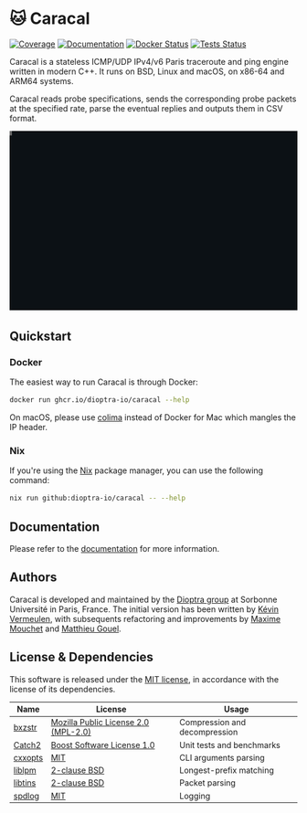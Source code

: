 # :cat: Caracal

[![Coverage](https://img.shields.io/codecov/c/github/dioptra-io/caracal?logo=codecov&logoColor=white)](https://codecov.io/gh/dioptra-io/caracal)
[![Documentation](https://img.shields.io/badge/documentation-online-blue.svg?logo=read-the-docs&logoColor=white)](https://dioptra-io.github.io/caracal/)
[![Docker Status](https://img.shields.io/github/actions/workflow/status/dioptra-io/caracal/docker.yml?branch=main&logo=github&label=docker)](https://github.com/dioptra-io/caracal/actions/workflows/docker.yml)
[![Tests Status](https://img.shields.io/github/actions/workflow/status/dioptra-io/caracal/tests.yml?branch=main&logo=github&label=tests)](https://github.com/dioptra-io/caracal/actions/workflows/tests.yml)

Caracal is a stateless ICMP/UDP IPv4/v6 Paris traceroute and ping engine written in modern C++.
It runs on BSD, Linux and macOS, on x86-64 and ARM64 systems.

Caracal reads probe specifications, sends the corresponding probe packets at the specified rate, parse the eventual replies and outputs them in CSV format.

![Demonstration of the prober usage](data/cast.svg)

## Quickstart

### Docker

The easiest way to run Caracal is through Docker:
```bash
docker run ghcr.io/dioptra-io/caracal --help
```

On macOS, please use [colima](https://github.com/abiosoft/colima) instead of Docker for Mac which mangles the IP header.

### Nix

If you're using the [Nix](https://nixos.org) package manager, you can use the following command:
```bash
nix run github:dioptra-io/caracal -- --help
```

## Documentation

Please refer to the [documentation](https://dioptra-io.github.io/caracal/) for more information.

## Authors

Caracal is developed and maintained by the [Dioptra group](https://dioptra.io) at Sorbonne Université in Paris, France.
The initial version has been written by [Kévin Vermeulen](https://github.com/kvermeul), with subsequents refactoring and improvements by [Maxime Mouchet](https://github.com/maxmouchet) and [Matthieu Gouel](https://github.com/matthieugouel).

## License & Dependencies

This software is released under the [MIT license](/LICENSE), in accordance with the license of its dependencies.

Name                                             | License                                                               | Usage
-------------------------------------------------|-----------------------------------------------------------------------|------
[bxzstr](https://github.com/tmaklin/bxzstr)                   | [Mozilla Public License 2.0 (MPL-2.0)](https://opensource.org/licenses/MPL-2.0) | Compression and decompression
[Catch2](https://github.com/catchorg/Catch2)     | [Boost Software License 1.0](https://opensource.org/licenses/BSL-1.0) | Unit tests and benchmarks
[cxxopts](https://github.com/jarro2783/cxxopts)  | [MIT](https://opensource.org/licenses/MIT)                            | CLI arguments parsing
[liblpm](https://github.com/rmind/liblpm)        | [2-clause BSD](https://opensource.org/licenses/BSD-2-Clause)          | Longest-prefix matching
[libtins](https://github.com/mfontanini/libtins) | [2-clause BSD](https://opensource.org/licenses/BSD-2-Clause)          | Packet parsing
[spdlog](https://github.com/gabime/spdlog)       | [MIT](https://opensource.org/licenses/MIT)                            | Logging
